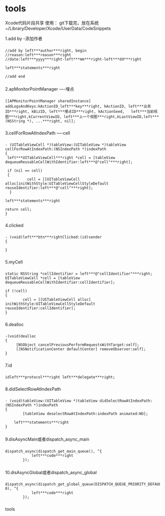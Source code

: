 tools
=====

Xcode代码片段共享
使用：
    git下载完，放在系统~/Library/Developer/Xcode/UserData/CodeSnippets

1.add by	-添加作者
###
    //add by left***author***right, begin
    //reason:left***reason***right
    //date:left***yyyy***right-left***mm***right-left***dd***right
    
    left***statements***right
    
    //add end
###

2.apMonitorPointManager	—-埋点
###
	[[APMonitorPointManager sharedInstance] addLogsAndKeys:kActionID_left***key***right, kActionID, left***业务ID***right, kBizID, left***埋点ID***right, kActionSeed,   left***当前视图***right,kCurrentViewID, left***上一个视图***right,kLastViewID,left***(NSString *), ...***right, nil];
###


3.cellForRowAtIndexPath	—-cell
###
	- (UITableViewCell *)tableView:(UITableView *)tableView cellForRowAtIndexPath:(NSIndexPath *)indexPath
	{
   	 left***UITableViewCell***right *cell = [tableView dequeueReusableCellWithIdentifier:left***@"cell"***right];
    
   	 if (nil == cell)
   	 {
      		  cell = [[UITableViewCell alloc]initWithStyle:UITableViewCellStyleDefault reuseIdentifier:left***@"cell"***right];
  	  }
    
    left***statements***right
    
    return cell;
	}
###

4.clicked
###
	- (void)left***btn***rightClicked:(id)sender
	{
    
	}
###

5.myCell
###
	static NSString *cellIdentifier = left***@"cellIdentifier"***right;
	UITableViewCell *cell = [tableView dequeueReusableCellWithIdentifier:cellIdentifier];

	if (!cell)
	{
    		cell = [[UITableViewCell alloc] initWithStyle:UITableViewCellStyleDefault reuseIdentifier:cellIdentifier];
	}
###

6.dealloc
###
	-(void)dealloc
	{
   		 [NSObject cancelPreviousPerformRequestsWithTarget:self];
   		 [[NSNotificationCenter defaultCenter] removeObserver:self];
	}
###

7.id
###
	idleft***protocol***right left***delegate***right;
###

8.didSelectRowAtIndexPath
###
	- (void)tableView:(UITableView *)tableView didSelectRowAtIndexPath:(NSIndexPath *)indexPath
	{
    		[tableView deselectRowAtIndexPath:indexPath animated:NO];
    
   	 	left***statements***right
	}
###

9.disAsyncMain或者dispatch_async_main
###
	dispatch_async(dispatch_get_main_queue(), ^{
                left***code***right
            });
###

10.disAsyncGlobal或者dispatch_async_global
###
	dispatch_async(dispatch_get_global_queue(DISPATCH_QUEUE_PRIORITY_DEFAULT, 0), ^{
                left***code***right
            });
###


tools
